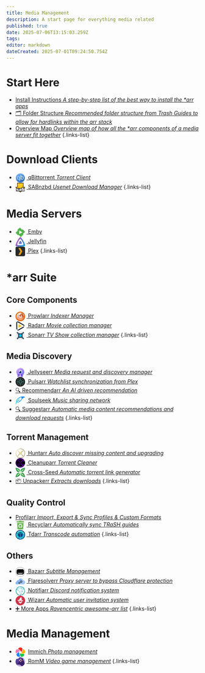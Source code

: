 ```yaml
---
title: Media Management
description: A start page for everything media related
published: true
date: 2025-07-06T13:15:03.259Z
tags: 
editor: markdown
dateCreated: 2025-07-01T09:24:50.754Z
---
```


# Start Here
- [<span class="mdi mdi-format-list-numbered"></span> Install Instructions *A step-by-step list of the best way to install the \*arr apps*](/InstallInstructions)
- [🗂️ Folder Structure *Recommended folder structure from Trash Guides to allow for hardlinks within the arr stack*](/Folder-Structure)
- [<span class="mdi mdi-map"></span> Overview Map *Overview map of how all the \*arr components of a media server fit together*](/OverviewMap)
{.links-list}


# Download Clients
- [<img src="/qbittorrent.png" width="25" style="vertical-align:middle;margin-right:4px"> qBittorrent *Torrent Client*](/qBittorrent)
- [<img src="/sabnzbd.png" width="25" style="vertical-align:middle;margin-right:4px"> SABnzbd *Usenet Download Manager*](/sabnzbd)
{.links-list}

# Media Servers
- [<img src="/emby.png" width="25" style="vertical-align:middle;margin-right:4px"> Emby](/Emby)
- [<img src="/jellyfin.png" width="25" style="vertical-align:middle;margin-right:4px"> Jellyfin](/jellyfin)
- [<img src="/plex.png" width="25" style="vertical-align:middle;margin-right:4px"> Plex](/plex)
{.links-list}

# \*arr Suite
## Core Components
- [<img src="/prowlarr.png" width="25" style="vertical-align:middle;margin-right:4px"> Prowlarr *Indexer Manager*](/Prowlarr)
- [<img src="/radarr.png" width="25" style="vertical-align:middle;margin-right:4px"> Radarr *Movie collection manager*](/radarr)
- [<img src="/sonarr.png" width="25" style="vertical-align:middle;margin-right:4px"> Sonarr *TV Show collection manager*](/Sonarr)
{.links-list}

## Media Discovery
- [<img src="/jellyseerr.png" width="25" style="vertical-align:middle;margin-right:4px"> Jellyseerr *Media request and discovery manager*](/Jellyseerr)
- [<img src="/pulsarr.png" width="25" style="vertical-align:middle;margin-right:4px"> Pulsarr *Watchlist synchronization from Plex*](/pulsarr)
- [🔍 Recommendarr *An AI driven recommendation*](/recommendarr)
- [<img src="/slskd.png" width="25" style="vertical-align:middle;margin-right:4px"> Soulseek *Music sharing network*](/soulseek)
- [🔍 Suggestarr *Automatic media content recommendations and download requests*](/suggestarr)
{.links-list}

## Torrent Management
- [<img src="/huntarr.png" width="25" style="vertical-align:middle;margin-right:4px"> Huntarr *Auto discover missing content and upgrading*](/huntarr)
- [<img src="/cleanuparr.png" width="25" style="vertical-align:middle;margin-right:4px"> Cleanuparr *Torrent Cleaner*](/cleanuparr)
- [<img src="/cross-seed.png" width="25" style="vertical-align:middle;margin-right:4px"> Cross-Seed *Automatic torrent link generator*](/crossseed)
- [📦 Unpackerr *Extracts downloads*](/Unpackerr)
{.links-list}

## Quality Control
- [<span class="mdi mdi-tune-vertical-variant"></span> Profilarr *Import, Export & Sync Profiles & Custom Formats*](/profilarr)
- [<img src="/recyclarr.png" width="25" style="vertical-align:middle;margin-right:4px"> Recyclarr *Automatically sync TRaSH guides*](/Recyclarr)
- [<img src="/tdarr.png" width="25" style="vertical-align:middle;margin-right:4px"> Tdarr *Transcode automation*](/tdarr)
{.links-list}

## Others

- [<img src="/bazarr.png" width="25" style="vertical-align:middle;margin-right:4px"> Bazarr *Subtitle Management*](/bazarr)
- [<img src="/flaresolverr.png" width="25" style="vertical-align:middle;margin-right:4px"> Flaresolverr *Proxy server to bypass Cloudflare protection*](/Flaresolverr)
- [<img src="/notifiarr.png" width="25" style="vertical-align:middle;margin-right:4px"> Notifiarr *Discord notification system*](/notifiarr)
- [<img src="/wizarr.png" width="25" style="vertical-align:middle;margin-right:4px"> Wizarr *Automatic user invitation system*](/wizarr)
- [➕ More Apps *Ravencentric awesome-arr list*](/ravencentric)
{.links-list}

# Media Management
- <img src="/immich.png" width="25" style="vertical-align:middle;margin-right:4px"> [Immich *Photo management*](/immich)
- [<img src="/romm.png" width="25" style="vertical-align:middle;margin-right:4px"> RomM *Video game management*](/romm)
{.links-list}
